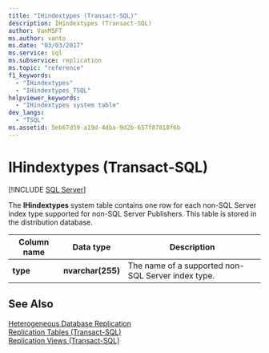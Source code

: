 ```yaml
---
title: "IHindextypes (Transact-SQL)"
description: IHindextypes (Transact-SQL)
author: VanMSFT
ms.author: vanto
ms.date: "03/03/2017"
ms.service: sql
ms.subservice: replication
ms.topic: "reference"
f1_keywords:
  - "IHindextypes"
  - "IHindextypes_TSQL"
helpviewer_keywords:
  - "IHindextypes system table"
dev_langs:
  - "TSQL"
ms.assetid: 5eb67d59-a19d-4dba-9d2b-657f87818f6b
---
```

# IHindextypes (Transact-SQL)
[!INCLUDE [SQL Server](../../includes/applies-to-version/sqlserver.md)]

  The **IHindextypes** system table contains one row for each non-SQL Server index type supported for non-SQL Server Publishers. This table is stored in the distribution database.  
  
|Column name|Data type|Description|  
|-----------------|---------------|-----------------|  
|**type**|**nvarchar(255)**|The name of a supported non-SQL Server index type.|  
  
## See Also  
 [Heterogeneous Database Replication](../../relational-databases/replication/non-sql/heterogeneous-database-replication.md)   
 [Replication Tables &#40;Transact-SQL&#41;](../../relational-databases/system-tables/replication-tables-transact-sql.md)   
 [Replication Views &#40;Transact-SQL&#41;](../../relational-databases/system-views/replication-views-transact-sql.md)  
  
  
